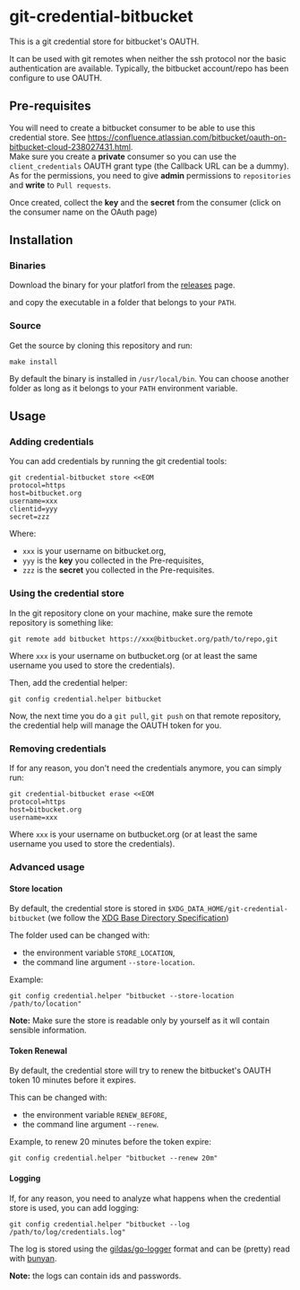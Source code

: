 # git-credential-bitbucket

This is a git credential store for bitbucket's OAUTH.  

It can be used with git remotes when neither the ssh protocol nor the basic authentication are available. Typically, the bitbucket account/repo has been configure to use OAUTH.

## Pre-requisites

You will need to create a bitbucket consumer to be able to use this credential store. See https://confluence.atlassian.com/bitbucket/oauth-on-bitbucket-cloud-238027431.html.  
Make sure you create a **private** consumer so you can use the `client_credentials` OAUTH grant type (the Callback URL can be a dummy).  
As for the permissions, you need to give **admin** permissions to `repositories` and **write** to `Pull requests`.

Once created, collect the **key** and the **secret** from the consumer (click on the consumer name on the OAuth page)

## Installation

### Binaries

Download the binary for your platforl from the [releases](https://github.com/gildas/git-credential-bitbucket/releases) page.

and copy the executable in a folder that belongs to your `PATH`.

### Source

Get the source by cloning this repository and run:  
```console
make install
```

By default the binary is installed in `/usr/local/bin`. You can choose another folder as long as it belongs to your `PATH` environment variable.

## Usage

### Adding credentials

You can add credentials by running the git credential tools:  
```console
git credential-bitbucket store <<EOM
protocol=https
host=bitbucket.org
username=xxx
clientid=yyy
secret=zzz
```

Where:  
- `xxx` is your username on bitbucket.org,
- `yyy` is the **key** you collected in the Pre-requisites,
- `zzz` is the **secret** you collected in the Pre-requisites.

### Using the credential store

In the git repository clone on your machine, make sure the remote repository is something like:
```console
git remote add bitbucket https://xxx@bitbucket.org/path/to/repo,git
```

Where `xxx` is your username on butbucket.org (or at least the same username you used to store the credentials).

Then, add the credential helper:

```console
git config credential.helper bitbucket
```

Now, the next time you do a `git pull`, `git push` on that remote repository, the credential help will manage the OAUTH token for you.

### Removing credentials

If for any reason, you don't need the credentials anymore, you can simply run:  
```console
git credential-bitbucket erase <<EOM
protocol=https
host=bitbucket.org
username=xxx
```

Where `xxx` is your username on butbucket.org (or at least the same username you used to store the credentials).

### Advanced usage

#### Store location

By default, the credential store is stored in `$XDG_DATA_HOME/git-credential-bitbucket` (we follow the [XDG Base Directory Specification](https://specifications.freedesktop.org/basedir-spec/basedir-spec-latest.html))

The folder used can be changed with:  
- the environment variable `STORE_LOCATION`,
- the command line argument `--store-location`.

Example:  
```console
git config credential.helper "bitbucket --store-location /path/to/location"
```

**Note:** Make sure the store is readable only by yourself as it wll contain sensible information.

#### Token Renewal

By default, the credential store will try to renew the bitbucket's OAUTH token 10 minutes before it expires.

This can be changed with:  
- the environment variable `RENEW_BEFORE`,
- the command line argument `--renew`.

Example, to renew 20 minutes before the token expire:  
```console
git config credential.helper "bitbucket --renew 20m"
```

#### Logging

If, for any reason, you need to analyze what happens when the credential store is used, you can add logging:  
```console
git config credential.helper "bitbucket --log /path/to/log/credentials.log"
```
The log is stored using the [gildas/go-logger](https://github.com/gildas/go-logger) format and can be (pretty) read with [bunyan](https://github.com/trentm/node-bunyan).

**Note:** the logs can contain ids and passwords.